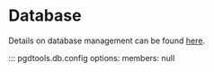 # Database

Details on database management can be found
[here](../users/db.md).

::: pgdtools.db.config
    options:
        members: null
